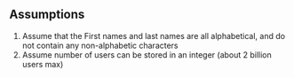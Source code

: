 ## Assumptions

1. Assume that the First names and last names are all alphabetical, and do not contain any non-alphabetic characters
2. Assume number of users can be stored in an integer (about 2 billion users max)
